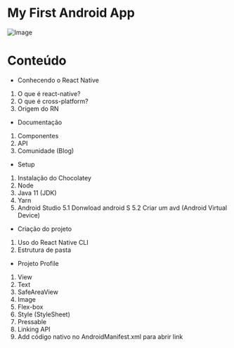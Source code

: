# My First Android App

![Image]([file:///C:/Users/Nayara/Pictures/Telareactnative.png](https://cdn.discordapp.com/attachments/843915587134816310/990299129542508564/Telareactnative.png))

# Conteúdo
- Conhecendo o React Native
 1. O que é react-native?
 2. O que é cross-platform?
 3. Origem do RN
- Documentação
 1. Componentes
 2. API
 3. Comunidade (Blog)
- Setup
 1. Instalação do Chocolatey
 2. Node
 3. Java 11 (JDK)
 4. Yarn
 5. Android Studio
  5.1 Donwload android S
  5.2 Criar um avd (Android Virtual Device)
- Criação do projeto
 1. Uso do React Native CLI
 2. Estrutura de pasta
- Projeto Profile
 1. View
 2. Text
 3. SafeAreaView
 4. Image
 5. Flex-box
 6. Style (StyleSheet)
 7. Pressable
 8. Linking API
 9. Add código nativo no AndroidManifest.xml para abrir link
